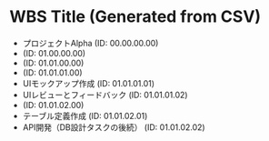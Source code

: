 # WBS Title (Generated from CSV)

- プロジェクトAlpha (ID: 00.00.00.00)
-  (ID: 01.00.00.00)
-  (ID: 01.01.00.00)
-  (ID: 01.01.01.00)
- UIモックアップ作成 (ID: 01.01.01.01)
- UIレビューとフィードバック (ID: 01.01.01.02)
-  (ID: 01.01.02.00)
- テーブル定義作成 (ID: 01.01.02.01)
- API開発（DB設計タスクの後続） (ID: 01.01.02.02)
